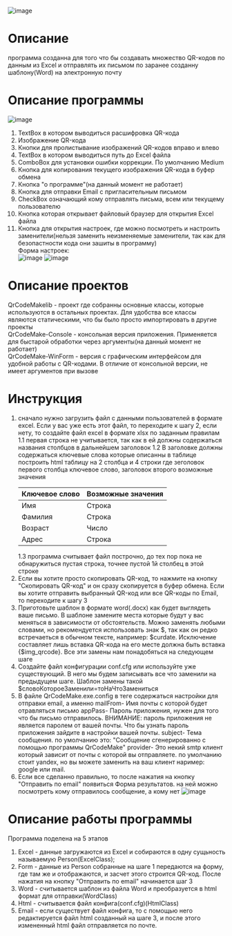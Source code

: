![image](https://github.com/Mark65537/QrCodeMake/blob/master/screens/main.png)
# Описание 
программа созданна для того что бы создавать множество QR-кодов 
по данным из Excel 
и отправлять их письмом по заранее созданну шаблону(Word) на электронную почту 

# Описание программы

![image](https://github.com/Mark65537/QrCodeMake/blob/master/screens/mainDesc.png)

1. TextBox в котором выводиться расшифровка QR-кода
2. Изображение QR-кода
3. Кнопки для пролистывание изображений QR-кодов вправо и влево
4. TextBox в котором выводиться путь до Excel файла
5. ComboBox для установки ошибки коррекции. По умолчанию Medium
6. Кнопка для копирования текущего изображения QR-кода в буфер обмена
7. Кнопка "о программе"(на данный момент не работает)
8. Кнопка для отправки Email с пригласительным письмом
9. CheckBox означающий кому отправлять письма, всем или текущему пользователю
10. Кнопка которая открывает файловый браузер для открытия Excel файла
11. Кнопка для открытия настроек, где можно посмотреть и настроить заменители(нельзя заменить неизменяемые заменители, так как для безопастности кода они зашиты в программу)<br>
Форма настроек:<br>
![image](https://github.com/Mark65537/QrCodeMake/blob/master/screens/OptionForm.png) ![image](https://github.com/Mark65537/QrCodeMake/blob/master/screens/OptionForm2.png)
# Описание проектов
QrCodeMakelib - проект где собранны основные классы, которые используются в остальных проектах. Для удобства
все классы являются статическими, что бы было просто импортировать в другие проекты<br>
QrCodeMake-Console - консольная версия приложения. Применяется для быстарой обработки через аргументы(на данный момент не работает)<br>
QrCodeMake-WinForm - версия c графическим интерфейсом для удобной работы с QR-кодами.
В отличие от консольной версии, не имеет аргументов при вызове<br>

# Инструкция

1. сначало нужно загрузить файл с данными пользователей в формате excel. Если у вас уже есть этот файл,
то переходите к шагу 2, если нету, то создайте файл excel в формате xlsx по заданным правилам
	1.1 первая строка не учитывается, так как в ей должны содержаться названия столбцов в дальнейшем заголовок
	1.2 В заголовке должны содержаться ключевые слова которые описанны в таблице
		построить html таблицу на 2 столбца и 4 строки где зеголовок первого столбца ключевое слово, заголовок второго возможные значения
		<table> 
		<thead> 
			<tr> 
				<th>Ключевое слово</th> <th>Возможные значения</th> 
			</tr> 
		</thead> 
		<tbody> 
			<tr> 
				<td>Имя</td> <td>Строка</td> </tr> <tr> <td>Фамилия</td> <td>Строка</td> 
				</tr> <tr> <td>Возраст</td> <td>Число</td> </tr> <tr> <td>Адрес</td> <td>Строка</td> 
			</tr>
		</tbody> 
		</table> 
	1.3 программа считывает файл построчно, до тех пор пока не обнаружиться пустая строка, точнее пустой 
		1й столбец в этой строке
2. Если вы хотите просто скопировать QR-код, то нажмите на кнопку "Скопировать QR-код" 
и он сразу скопируется в буфер обмена. Если вы хотите отправить выбранный QR-код или все QR-коды по Email,
то переходите к шагу 3
3. Приготовьте шаблон в формате word(.docx) как будет выглядеть ваше письмо. В шаблоне замените места которые 
будут у вас меняться в зависимости от обстоятельств. Можно заменять любыми словами, но рекомендуется 
использовать знак $, так как он редко встречаеться в обычном тексте, например: $curdate. Исключение 
составляет лишь вставка QR-кода на его месте должна быть вставка {$img_qrcode}. Все эти замены нам понадобяться 
на следующем шаге
4. Создайте файл конфигурации conf.cfg или используйте уже существующий. В него мы будем записывать все что 
заменили на предыдущем шаге. Шаблон замены такой $словоКотороеЗаменили=тоНаЧтоЗамениться 
5. В файле QrCodeMake.exe.config в теге <userSettings> содержаться настройки для отправки email, а именно
mailFrom- Имя почты с которой будет отравляться письмо
appPass- Пароль приложения, нужен для того что бы письмо отправилось. ВНИМАНИЕ: пароль приложения не является 
паролем от вашей почты. Что бы узнать пароль приложения зайдите в настройки вашей почты.
subject- Тема сообщения. по умолчанию это: "Сообщение сгенерированно с помощью программы QrCodeMake"
provider- Это некий smtp клиент который зависит от почты с которой вы отправляете.
по умолчанию стоит yandex, но вы можете заменить на ваш клиент наример: google или mail.
6. Если все сделанно правильно, то после нажатия на кнопку "Отправить по email" появиться Форма результатов. на ней можно посмотреть кому отправилось сообщение, а кому нет 
![image](https://github.com/Mark65537/QrCodeMake/blob/master/screens/resultForm.png)

# Описание работы программы
Программа поделена на 5 этапов<br>
1. Excel - данные загружаются из Excel и собираются в одну сущьность называемую Person(ExcelClass);
2. Form - данные из Person собранные на шаге 1 передаются на форму, где там же и отображаются, и засчет этого
строится QR-код. После нажатия на кнопку "Отправить по email" начинается шаг 3
3. Word - считывается шаблон из файла Word и преобразуется в html формат для отправки(WordClass)
4. Html - считывается файл конфига(conf.cfg)(HtmlClass)
5. Email - если существует файл конфига, то с помощью него редактируется файл html созданный на шаге 3, 
и после этого измененный html файл отправляется по почте.